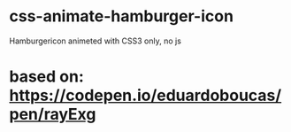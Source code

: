 # css-animate-hamburger-icon
Hamburgericon animeted with CSS3 only, no js 
# based on: https://codepen.io/eduardoboucas/pen/rayExg
